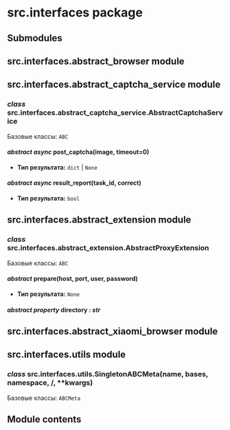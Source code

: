 # src.interfaces package

## Submodules

## src.interfaces.abstract_browser module

## src.interfaces.abstract_captcha_service module

### *class* src.interfaces.abstract_captcha_service.AbstractCaptchaService

Базовые классы: `ABC`

#### *abstract async* post_captcha(image, timeout=0)

* **Тип результата:**
  `dict` | `None`

#### *abstract async* result_report(task_id, correct)

* **Тип результата:**
  `bool`

## src.interfaces.abstract_extension module

### *class* src.interfaces.abstract_extension.AbstractProxyExtension

Базовые классы: `ABC`

#### *abstract* prepare(host, port, user, password)

* **Тип результата:**
  `None`

#### *abstract property* directory *: str*

## src.interfaces.abstract_xiaomi_browser module

## src.interfaces.utils module

### *class* src.interfaces.utils.SingletonABCMeta(name, bases, namespace, /, \*\*kwargs)

Базовые классы: `ABCMeta`

## Module contents
